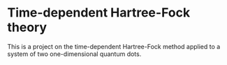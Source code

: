 Time-dependent Hartree-Fock theory
==================================

This is a project on the time-dependent Hartree-Fock method applied to a system
of two one-dimensional quantum dots.
